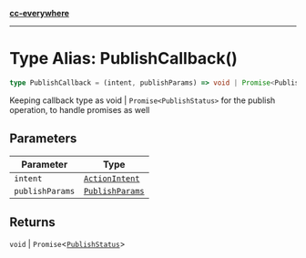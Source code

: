 [**cc-everywhere**](../../../../../index.md)

***

# Type Alias: PublishCallback()

```ts
type PublishCallback = (intent, publishParams) => void | Promise<PublishStatus>;
```

Keeping callback type as void | `Promise<PublishStatus>` for the publish operation, to handle promises as well

## Parameters

| Parameter | Type |
| ------ | ------ |
| `intent` | [`ActionIntent`](../../action-intent-types/type-aliases/action-intent.md) |
| `publishParams` | [`PublishParams`](../../publish-params-types/interfaces/publish-params.md) |

## Returns

`void` \| `Promise`<[`PublishStatus`](../../callbacks-types/interfaces/publish-status.md)\>
